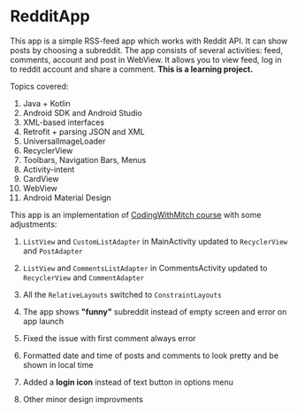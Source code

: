 # RedditApp

This app is a simple RSS-feed app which works with Reddit API. It can show posts by choosing a subreddit. The app consists of several activities: feed, comments, account and post in WebView. It allows you to view feed, log in to reddit account and share a comment. **This is a learning project.**

Topics covered:

1. Java + Kotlin
2. Android SDK and Android Studio
3. XML-based interfaces
4. Retrofit + parsing JSON and XML
5. UniversalImageLoader
6. RecyclerView
8. Toolbars, Navigation Bars, Menus
9. Activity-intent
10. CardView
11. WebView
12. Android Material Design


This app is an implementation of [CodingWithMitch course](https://github.com/mitchtabian/Reddit-RSS-App) with some adjustments:

1. `ListView` and `CustomListAdapter` in MainActivity updated to `RecyclerView` and `PostAdapter`

1. `ListView` and `CommentsListAdapter` in CommentsActivity updated to `RecyclerView` and `CommentAdapter`

1. All the `RelativeLayouts` switched to `ConstraintLayouts`

1. The app shows **"funny"** subreddit instead of empty screen and error on app launch

1. Fixed the issue with first comment always error

1. Formatted date and time of posts and comments to look pretty and be shown in local time

1. Added a **login icon** instead of text button in options menu

1. Other minor design improvments



